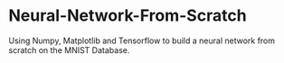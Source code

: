 # Neural-Network-From-Scratch
Using Numpy, Matplotlib and Tensorflow to build a neural network from scratch on the MNIST Database. 
